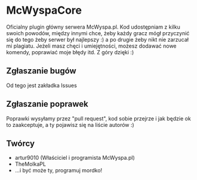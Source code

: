 # McWyspaCore
Oficialny plugin główny serwera McWyspa.pl.
Kod udostępniam z kilku swoich powodów, między innymi chce, żeby każdy gracz mógł przyczynić się do tego żeby serwer był najlepszy :) a po drugie żeby nikt nie zarzucał mi plagiatu. Jeżeli masz chęci i umiejętności, możesz dodawać nowe komendy, poprawiać moje błędy itd. Z góry dzięki :)

## Zgłaszanie bugów
Od tego jest zakładka Issues

## Zgłaszanie poprawek
Poprawki wysyłamy przez "pull request", kod sobie przejrze i jak będzie ok to zaakceptuje, a ty pojawisz się na liście autorów :)

## Twórcy
* artur9010 (Właściciel i programista McWyspa.pl)
* TheMolkaPL
* ...i być może ty, programuj mordko!
